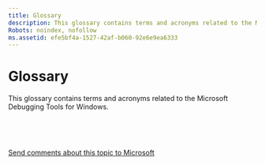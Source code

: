 ```yaml
---
title: Glossary
description: This glossary contains terms and acronyms related to the Microsoft Debugging Tools for Windows.
Robots: noindex, nofollow
ms.assetid: efe5bf4a-1527-42af-b060-92e6e9ea6333
---
```


# Glossary


This glossary contains terms and acronyms related to the Microsoft Debugging Tools for Windows.

 

 

[Send comments about this topic to Microsoft](mailto:wsddocfb@microsoft.com?subject=Documentation%20feedback%20[debugger\debugger]:%20Glossary%20%20RELEASE:%20%285/15/2017%29&body=%0A%0APRIVACY%20STATEMENT%0A%0AWe%20use%20your%20feedback%20to%20improve%20the%20documentation.%20We%20don't%20use%20your%20email%20address%20for%20any%20other%20purpose,%20and%20we'll%20remove%20your%20email%20address%20from%20our%20system%20after%20the%20issue%20that%20you're%20reporting%20is%20fixed.%20While%20we're%20working%20to%20fix%20this%20issue,%20we%20might%20send%20you%20an%20email%20message%20to%20ask%20for%20more%20info.%20Later,%20we%20might%20also%20send%20you%20an%20email%20message%20to%20let%20you%20know%20that%20we've%20addressed%20your%20feedback.%0A%0AFor%20more%20info%20about%20Microsoft's%20privacy%20policy,%20see%20http://privacy.microsoft.com/default.aspx. "Send comments about this topic to Microsoft")




